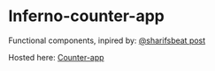 # Inferno-counter-app

Functional components, inpired by: [@sharifsbeat post](https://medium.com/javascript-inside/introduction-to-functional-front-ends-with-inferno-a188454c3e19)

Hosted here: [Counter-app](http://counter-app-inferno.surge.sh/)
